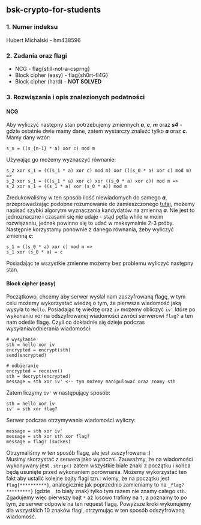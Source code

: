 ## bsk-crypto-for-students

### 1. Numer indeksu

Hubert Michalski - hm438596

### 2. Zadania oraz flagi

- NCG - flag{still-not-a-csprng}
- Block cipher (easy) - flag{sh0rt-fl4G}
- Block cipher (hard) - __NOT SOLVED__

### 3. Rozwiązania i opis znalezionych podatności

#### NCG

Aby wyliczyć następny stan potrzebujemy zmiennych ***a***, ***c***, ***m*** oraz ***s4*** - gdzie
ostatnie dwie mamy dane, zatem wystarczy znaleźć tylko ***a*** oraz ***c***. Mamy dany wzór:

```
s_n = ((s_{n-1} * a) xor c) mod m
```

Używając go możemy wyznaczyć równanie:

```
s_2 xor s_1 = (((s_1 * a) xor c) mod m) xor (((s_0 * a) xor c) mod m) =>
s_2 xor s_1 = (((s_1 * a) xor c) xor ((s_0 * a) xor c)) mod m =>
s_2 xor s_1 = ((s_1 * a) xor (s_0 * a)) mod m
```

Zredukowaliśmy w ten sposób ilość niewiadomych do samego ***a***, przeprowadzając podobne rozumowanie do zamieszczonego
[tutaj](https://crypto.stackexchange.com/questions/108177/solving-equation-of-xor-and-mod-operation), możemy napisać
szybki algorytm
wyznaczania kandydatów na zmienną ***a***. Nie jest to jednoznaczne i czasami się nie udaje - stąd pętla while w moim
rozwiązaniu,
jednak powinno się to udać w maksymalnie 2-3 próby. Następnie korzystamy ponownie z danego równania, żeby wyliczyć
zmienną ***c***:

```
s_1 = ((s_0 * a) xor c) mod m =>
s_1 xor (s_0 * a) = c 
```

Posiadając te wszystkie zmienne możemy bez problemu wyliczyć następny stan.

#### Block cipher (easy)

Początkowo, chcemy aby serwer wysłał nam zaszyfrowaną flagę, w tym celu możemy wykorzystać wiedzę o tym,
że pierwsza wiadomość jaką wysyła to `Hello`. Posiadając tę wiedzę oraz `iv` możemy obliczyć `iv'` które po wykonaniu
xor na
odszyfrowanej wiadomości zwróci serwerowi `flag?` a ten nam odeśle flagę. Czyli co dokładnie się dzieje podczas
wysyłania/odbierania wiadomości:

```
# wysyłanie
sth = hello xor iv
encrypted = encrypt(sth)
send(encrypted) 

# odbieranie
encrypted = receive()
sth = decrypt(encrypted)
message = sth xor iv' <-- tym możemy manipulować oraz znamy sth
```

Zatem liczymy `iv'` w następujący sposób:

```
sth = hello xor iv
iv' = sth xor flag?
```

Serwer podczas otrzymywania wiadomości wyliczy:

```
message = sth xor iv'
message = sth xor sth xor flag?
message = flag? (suckes)
```

Otrzymaliśmy w ten sposób flagę, ale jest zaszyfrowana :)  
Musimy skorzystać z serwera jako wyroczni. Zauważmy, że na wiadomości wykonywany jest `.strip()` zatem
wszystkie białe znaki z początku i końca będą usunięte przed wykonaniem porównania. Możemy wykorzystać ten fakt
aby ustalić kolejne bajty flagi tzn.: wiemy, że na początku jest `flag{**********}`, analogicznie jak poprzednio
zamieniamy to na `_flag?*********}` (gdzie `_` to biały znak)
tylko tym razem nie znamy całego `sth`. Zgadujemy więc pierwszy bajt `*` aż losowo trafimy na `?`, a poznamy to po tym,
że serwer odpowie na ten request flagą.
Powyższe kroki wykonujemy dla wszystkich 10 znaków flagi, otrzymując w ten sposób odszyfrowaną wiadomość.
